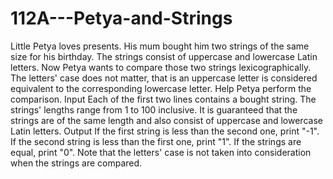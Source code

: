 # 112A---Petya-and-Strings
Little Petya loves presents. His mum bought him two strings of the same size for his birthday. The strings consist of uppercase and lowercase Latin letters. Now Petya wants to compare those two strings lexicographically. The letters' case does not matter, that is an uppercase letter is considered equivalent to the corresponding lowercase letter. Help Petya perform the comparison.  Input Each of the first two lines contains a bought string. The strings' lengths range from 1 to 100 inclusive. It is guaranteed that the strings are of the same length and also consist of uppercase and lowercase Latin letters.  Output If the first string is less than the second one, print "-1". If the second string is less than the first one, print "1". If the strings are equal, print "0". Note that the letters' case is not taken into consideration when the strings are compared.
